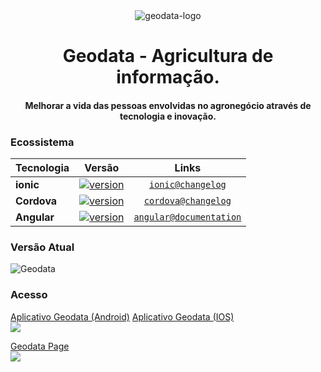 <div align="center">
  <img src="https://www.geodata.com.br/wp-content/uploads/2019/07/Logo-Menor.png" alt="geodata-logo" width="" height=""/>
  <br>
</div>

<div align="center">
  <h1>Geodata - Agricultura de informação.</h1>
</div>

<div align="center">
  <h4>Melhorar a vida das pessoas envolvidas no agronegócio através de tecnologia e inovação.</h4>
</div>

### Ecossistema

| Tecnologia    | Versão                                                        | Links  |
| -------       | -------                                                       | :-----:|
| **ionic**     | [![version](https://badgen.net/badge/version/v3.0.0/blue)](https://ionicframework.com/docs/) | [`ionic@changelog`](https://ionicframework.com/docs/) |
| **Cordova**  | [![version](https://badgen.net/badge/version/v5.2.0/blue)](https://cordova.apache.org/) | [`cordova@changelog`](https://cordova.apache.org/) |
| **Angular**   | [![version](https://badgen.net/badge/version/v9.0.0/blue)](https://angular.io/) | [`angular@documentation`](https://angular.io/) |

### Versão Atual
![Geodata](https://img.shields.io/badge/style-v3.1.1-green?style=for-the-badge&label=Geodata)

### Acesso

[Aplicativo Geodata (Android)](https://play.google.com/store/apps/details?id=br.com.sysout.geodata)
[Aplicativo Geodata (IOS)](https://apps.apple.com/us/app/geodata/id1416703191)
<br>
[![](https://img.shields.io/badge/YouTube-FF0000?style=for-the-badge&logo=youtube&logoColor=white)](https://youtu.be/lCnBZUkvj4s)

[Geodata Page](https://www.geodata.com.br/) 
<br>
[![](https://img.shields.io/badge/YouTube-FF0000?style=for-the-badge&logo=youtube&logoColor=white)](https://youtu.be/1isiwVD0u6s)

